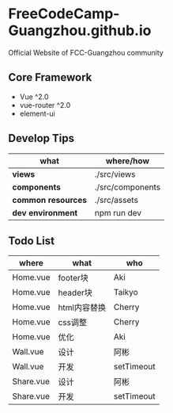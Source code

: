 # FreeCodeCamp-Guangzhou.github.io

Official Website of FCC-Guangzhou community

## Core Framework

- Vue ^2.0
- vue-router ^2.0
- element-ui

## Develop Tips

what | where/how
---- | ---
**views** | ./src/views
**components** | ./src/components
**common resources** | ./src/assets
**dev environment** | npm run dev

## Todo List

where |what | who
--- | ---- | ---
Home.vue | footer块 | Aki
Home.vue | header块 | Taikyo
Home.vue | html内容替换 | Cherry
Home.vue | css调整 | Cherry
Home.vue | 优化 | Aki
Wall.vue | 设计 | 阿彬
Wall.vue | 开发 | setTimeout
Share.vue | 设计 | 阿彬
Share.vue | 开发 | setTimeout